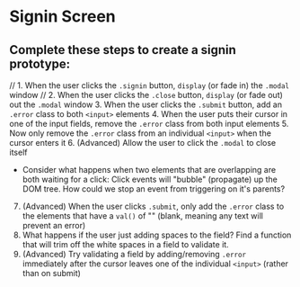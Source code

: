 # Signin Screen

## Complete these steps to create a signin prototype:

// 1. When the user clicks the `.signin` button, `display` (or fade in) the `.modal` window
// 2. When the user clicks the `.close` button, `display` (or fade out) out the `.modal` window
3. When the user clicks the `.submit` button, add an `.error` class to both `<input>` elements
4. When the user puts their cursor in one of the input fields, remove the `.error` class from both input elements
5. Now only remove the `.error` class from an individual `<input>` when the cursor enters it
6. (Advanced) Allow the user to click the `.modal` to close itself
  - Consider what happens when two elements that are overlapping are both waiting for a click: Click events will "bubble" (propagate) up the DOM tree. How could we stop an event from triggering on it's parents?
7. (Advanced) When the user clicks `.submit`, only add the `.error` class to the elements that have a `val()` of "" (blank, meaning any text will prevent an error)
8. What happens if the user just adding spaces to the field? Find a function that will trim off the white spaces in a field to validate it.
9. (Advanced) Try validating a field by adding/removing `.error` immediately after the cursor leaves one of the individual `<input>` (rather than on submit)
